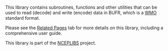 
This library contains subroutines, functions and other utilities that can be
used to read (decode) and write (encode) data in BUFR, which is a
[WMO](https://public.wmo.int) standard format.

Please see the [Related Pages](pages.html) tab for more details on this library,
including a comprehensive user guide.

This library is part of the
[NCEPLIBS](https://github.com/NOAA-EMC/NCEPLIBS) project.
